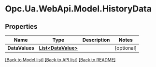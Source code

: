 # Opc.Ua.WebApi.Model.HistoryData

## Properties

Name | Type | Description | Notes
------------ | ------------- | ------------- | -------------
**DataValues** | [**List&lt;DataValue&gt;**](DataValue.md) |  | [optional] 

[[Back to Model list]](../README.md#documentation-for-models) [[Back to API list]](../README.md#documentation-for-api-endpoints) [[Back to README]](../README.md)

